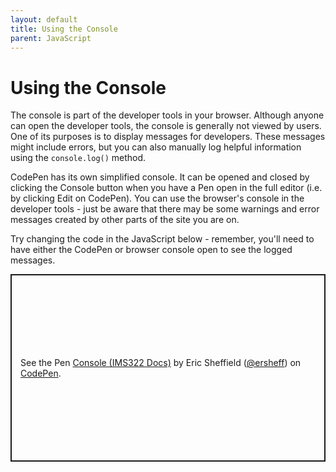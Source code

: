 ```yaml
---
layout: default
title: Using the Console
parent: JavaScript
---
```

# Using the Console
The console is part of the developer tools in your browser. Although anyone can open the developer tools, the console is generally not viewed by users. One of its purposes is to display messages for developers. These messages might include errors, but you can also manually log helpful information using the `console.log()` method.

CodePen has its own simplified console. It can be opened and closed by clicking the Console button when you have a Pen open in the full editor (i.e. by clicking Edit on CodePen). You can use the browser's console in the developer tools - just be aware that there may be some warnings and error messages created by other parts of the site you are on.

Try changing the code in the JavaScript below - remember, you'll need to have either the CodePen or browser console open to see the logged messages.
<p class="codepen" data-height="300" data-default-tab="js" data-slug-hash="qBgevaR" data-editable="true" data-user="ersheff" style="height: 300px; box-sizing: border-box; display: flex; align-items: center; justify-content: center; border: 2px solid; margin: 1em 0; padding: 1em;">
  <span>See the Pen <a href="https://codepen.io/ersheff/pen/qBgevaR">
  Console (IMS322 Docs)</a> by Eric Sheffield (<a href="https://codepen.io/ersheff">@ersheff</a>)
  on <a href="https://codepen.io">CodePen</a>.</span>
</p>
<script async src="https://cpwebassets.codepen.io/assets/embed/ei.js"></script>